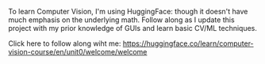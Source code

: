 To learn Computer Vision, I'm using HuggingFace: though it doesn't have much emphasis on the underlying math. Follow along as I update this project with my prior knowledge of GUIs and learn basic CV/ML techniques.

Click here to follow along wiht me: https://huggingface.co/learn/computer-vision-course/en/unit0/welcome/welcome

